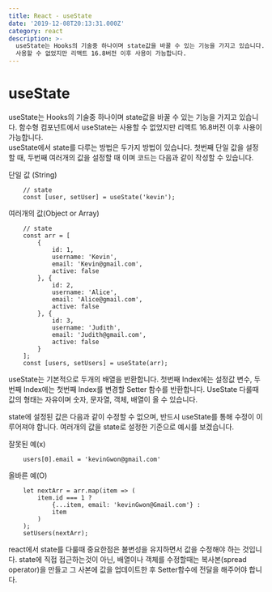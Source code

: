 ```yaml
---
title: React - useState
date: '2019-12-08T20:13:31.000Z'
category: react
description: >-
  useState는 Hooks의 기술중 하나이며 state값을 바꿀 수 있는 기능을 가지고 있습니다. 함수형 컴포넌트에서 useState는
  사용할 수 없었지만 리액트 16.8버전 이후 사용이 가능합니다.
---
```


# useState

useState는 Hooks의 기술중 하나이며 state값을 바꿀 수 있는 기능을 가지고 있습니다. 함수형 컴포넌트에서 useState는 사용할 수 없었지만 리액트 16.8버전 이후 사용이 가능합니다.  
useState에서 state를 다루는 방법은 두가지 방법이 있습니다. 첫번째 단일 값을 설정할 때, 두번째 여러개의 값을 설정할 때 이며 코드는 다음과 같이 작성할 수 있습니다.

단일 값 \(String\)

```text
    // state
    const [user, setUser] = useState('kevin');
```

여러개의 값\(Object or Array\)

```text
    // state
    const arr = [
        {
            id: 1,
            username: 'Kevin',
            email: 'Kevin@gmail.com',
            active: false
        }, {
            id: 2,
            username: 'Alice',
            email: 'Alice@gmail.com',
            active: false
        }, {
            id: 3,
            username: 'Judith',
            email: 'Judith@gmail.com',
            active: false
        }
    ];
    const [users, setUsers] = useState(arr);
```

useState는 기본적으로 두개의 배열을 반환합니다. 첫번째 Index에는 설정값 변수, 두번째 Index에는 첫번째 Index를 변경할 Setter 함수를 반환합니다. UseState 다룰때 값의 형태는 자유이며 숫자, 문자열, 객체, 배열이 올 수 있습니다.

state에 설정된 값은 다음과 같이 수정할 수 없으며, 반드시 useState를 통해 수정이 이루어져야 합니다. 여러개의 값을 state로 설정한 기준으로 예시를 보겠습니다.

잘못된 예\(x\)

```text
    users[0].email = 'kevinGwon@gmail.com'
```

올바른 예\(O\)

```text
    let nextArr = arr.map(item => (
        item.id === 1 ? 
            {...item, email: 'kevinGwon@Gmail.com'} : 
            item
        )
    );
    setUsers(nextArr);
```

react에서 state를 다룰때 중요한점은 불변성을 유지하면서 값을 수정해야 하는 것입니다. state에 직접 접근하는것이 아닌, 배열이나 객체를 수정할때는 복사본\(spread operator\)을 만들고 그 사본에 값을 업데이트한 후 Setter함수에 전달을 해주어야 합니다.

